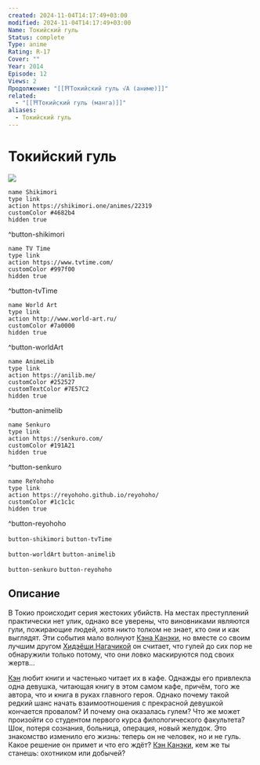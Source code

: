 ```yaml
---
created: 2024-11-04T14:17:49+03:00
modified: 2024-11-04T14:17:49+03:00
Name: Токийский гуль
Status: complete
Type: anime
Rating: R-17
Cover: ""
Year: 2014
Episode: 12
Views: 2
Продолжение: "[[⛩️Токийский гуль √A (аниме)]]"
related:
  - "[[⛩️Токийский гуль (манга)]]"
aliases:
  - Токийский гуль
---
```


# Токийский гуль

![](https://nyaa.shikimori.one/uploads/poster/animes/22319/aaafa174782625b56cabfec0067da13b.jpeg)

```button
name Shikimori
type link
action https://shikimori.one/animes/22319
customColor #4682b4
hidden true
```
^button-shikimori

```button
name TV Time
type link
action https://www.tvtime.com/
customColor #997f00
hidden true
```
^button-tvTime

```button
name World Art
type link
action http://www.world-art.ru/
customColor #7a0000
hidden true
```
^button-worldArt

```button
name AnimeLib
type link
action https://anilib.me/
customColor #252527
customTextColor #7E57C2
hidden true
```
^button-animelib

```button
name Senkuro
type link
action https://senkuro.com/
customColor #191A21
hidden true
```
^button-senkuro

```button
name ReYohoho
type link
action https://reyohoho.github.io/reyohoho/
customColor #1c1c1c
hidden true
```
^button-reyohoho

`button-shikimori` `button-tvTime`

`button-worldArt` `button-animelib`

`button-senkuro` `button-reyohoho`

## Описание

В Токио происходит серия жестоких убийств. На местах преступлений практически нет улик, однако все уверены, что виновниками являются гули, пожирающие людей, хотя никто толком не знает, кто они и как выглядят. Эти события мало волнуют [Кэна Канэки](https://shikimori.one/characters/87275-ken-kaneki), но вместе со своим лучшим другом [Хидэёши Нагачикой](https://shikimori.one/characters/103415-hideyoshi-nagachika) он считает, что гулей до сих пор не обнаружили только потому, что они ловко маскируются под своих жертв...

[Кэн](https://shikimori.one/characters/87275-ken-kaneki) любит книги и частенько читает их в кафе. Однажды его привлекла одна девушка, читающая книгу в этом самом кафе, причём, того же автора, что и книга в руках главного героя. Однако почему такой редкий шанс начать взаимоотношения с прекрасной девушкой кончается провалом? И почему она оказалась гулем? Что же может произойти со студентом первого курса филологического факультета? Шок, потеря сознания, больница, операция, новый желудок. Это знакомство изменило его жизнь: теперь он не человек, но и не гуль. Какое решение он примет и что его ждёт? [Кэн Канэки](https://shikimori.one/characters/87275-ken-kaneki), кем же ты станешь: охотником или добычей?

